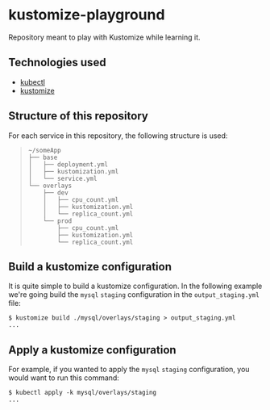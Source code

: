 # kustomize-playground

Repository meant to play with Kustomize while learning it.

## Technologies used

- [kubectl](https://kubernetes.io/docs/tasks/tools/install-kubectl/)
- [kustomize](https://kustomize.io)

## Structure of this repository

For each service in this repository, the following structure is used:
> ```
> ~/someApp
> ├── base
> │   ├── deployment.yml
> │   ├── kustomization.yml
> │   └── service.yml
> └── overlays
>     ├── dev
>     │   ├── cpu_count.yml
>     │   ├── kustomization.yml
>     │   └── replica_count.yml
>     └── prod
>         ├── cpu_count.yml
>         ├── kustomization.yml
>         └── replica_count.yml
> ```

## Build a kustomize configuration

It is quite simple to build a kustomize configuration. In the following example we're going build the `mysql` `staging` configuration in the `output_staging.yml` file:
```console
$ kustomize build ./mysql/overlays/staging > output_staging.yml
...
```

## Apply a kustomize configuration

For example, if you wanted to apply the `mysql` `staging` configuration, you would want to run this command:
```console
$ kubectl apply -k mysql/overlays/staging
...
```
